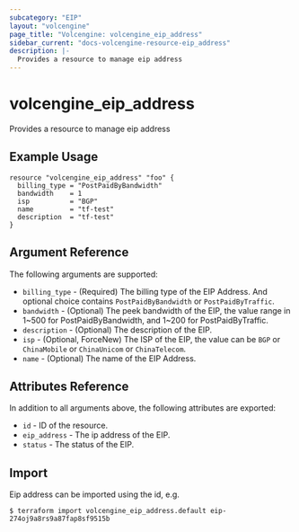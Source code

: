 ```yaml
---
subcategory: "EIP"
layout: "volcengine"
page_title: "Volcengine: volcengine_eip_address"
sidebar_current: "docs-volcengine-resource-eip_address"
description: |-
  Provides a resource to manage eip address
---
```

# volcengine_eip_address
Provides a resource to manage eip address
## Example Usage
```hcl
resource "volcengine_eip_address" "foo" {
  billing_type = "PostPaidByBandwidth"
  bandwidth    = 1
  isp          = "BGP"
  name         = "tf-test"
  description  = "tf-test"
}
```
## Argument Reference
The following arguments are supported:
* `billing_type` - (Required) The billing type of the EIP Address. And optional choice contains `PostPaidByBandwidth` or `PostPaidByTraffic`.
* `bandwidth` - (Optional) The peek bandwidth of the EIP, the value range in 1~500 for PostPaidByBandwidth, and 1~200 for PostPaidByTraffic.
* `description` - (Optional) The description of the EIP.
* `isp` - (Optional, ForceNew) The ISP of the EIP, the value can be `BGP` or `ChinaMobile` or `ChinaUnicom` or `ChinaTelecom`.
* `name` - (Optional) The name of the EIP Address.

## Attributes Reference
In addition to all arguments above, the following attributes are exported:
* `id` - ID of the resource.
* `eip_address` - The ip address of the EIP.
* `status` - The status of the EIP.


## Import
Eip address can be imported using the id, e.g.
```
$ terraform import volcengine_eip_address.default eip-274oj9a8rs9a87fap8sf9515b
```

